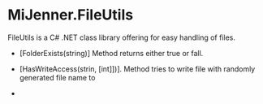 # MiJenner.FileUtils

FileUtils is a C# .NET class library offering for easy handling of files. 

* [FolderExists(string)] Method returns either true or fall.

* [HasWriteAccess(strin, [int]])]. Method tries to write file with randomly generated file name to 

* 
